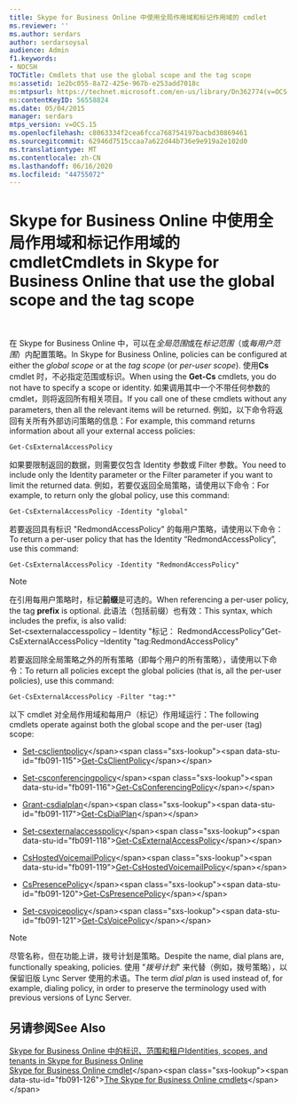 ```yaml
---
title: Skype for Business Online 中使用全局作用域和标记作用域的 cmdlet
ms.reviewer: ''
ms.author: serdars
author: serdarsoysal
audience: Admin
f1.keywords:
- NOCSH
TOCTitle: Cmdlets that use the global scope and the tag scope
ms:assetid: 1e2bc055-8a72-425e-967b-e253add7018c
ms:mtpsurl: https://technet.microsoft.com/en-us/library/Dn362774(v=OCS.15)
ms:contentKeyID: 56558824
ms.date: 05/04/2015
manager: serdars
mtps_version: v=OCS.15
ms.openlocfilehash: c8063334f2cea6fcca768754197bacbd30869461
ms.sourcegitcommit: 62946d7515ccaa7a622d44b736e9e919a2e102d0
ms.translationtype: MT
ms.contentlocale: zh-CN
ms.lasthandoff: 06/16/2020
ms.locfileid: "44755072"
---
```

# <a name="cmdlets-in-skype-for-business-online-that-use-the-global-scope-and-the-tag-scope"></a><span data-ttu-id="fb091-102">Skype for Business Online 中使用全局作用域和标记作用域的 cmdlet</span><span class="sxs-lookup"><span data-stu-id="fb091-102">Cmdlets in Skype for Business Online that use the global scope and the tag scope</span></span>

 


<span data-ttu-id="fb091-103">在 Skype for Business Online 中，可以在*全局范围*或在*标记范围*（或*每用户范围*）内配置策略。</span><span class="sxs-lookup"><span data-stu-id="fb091-103">In Skype for Business Online, policies can be configured at either the *global scope* or at the *tag scope* (or *per-user scope*).</span></span> <span data-ttu-id="fb091-104">使用**Cs** cmdlet 时，不必指定范围或标识。</span><span class="sxs-lookup"><span data-stu-id="fb091-104">When using the **Get-Cs** cmdlets, you do not have to specify a scope or identity.</span></span> <span data-ttu-id="fb091-105">如果调用其中一个不带任何参数的 cmdlet，则将返回所有相关项目。</span><span class="sxs-lookup"><span data-stu-id="fb091-105">If you call one of these cmdlets without any parameters, then all the relevant items will be returned.</span></span> <span data-ttu-id="fb091-106">例如，以下命令将返回有关所有外部访问策略的信息：</span><span class="sxs-lookup"><span data-stu-id="fb091-106">For example, this command returns information about all your external access policies:</span></span>

    Get-CsExternalAccessPolicy

<span data-ttu-id="fb091-107">如果要限制返回的数据，则需要仅包含 Identity 参数或 Filter 参数。</span><span class="sxs-lookup"><span data-stu-id="fb091-107">You need to include only the Identity parameter or the Filter parameter if you want to limit the returned data.</span></span> <span data-ttu-id="fb091-108">例如，若要仅返回全局策略，请使用以下命令：</span><span class="sxs-lookup"><span data-stu-id="fb091-108">For example, to return only the global policy, use this command:</span></span>

    Get-CsExternalAccessPolicy -Identity "global"

<span data-ttu-id="fb091-109">若要返回具有标识 "RedmondAccessPolicy" 的每用户策略，请使用以下命令：</span><span class="sxs-lookup"><span data-stu-id="fb091-109">To return a per-user policy that has the Identity “RedmondAccessPolicy”, use this command:</span></span>

    Get-CsExternalAccessPolicy -Identity "RedmondAccessPolicy"


> [!NOTE]  
> <span data-ttu-id="fb091-110">在引用每用户策略时，标记<STRONG>前缀</STRONG>是可选的。</span><span class="sxs-lookup"><span data-stu-id="fb091-110">When referencing a per-user policy, the tag <STRONG>prefix</STRONG> is optional.</span></span> <span data-ttu-id="fb091-111">此语法（包括前缀）也有效：</span><span class="sxs-lookup"><span data-stu-id="fb091-111">This syntax, which includes the prefix, is also valid:</span></span><BR><span data-ttu-id="fb091-112">Set-csexternalaccesspolicy – Identity "标记： RedmondAccessPolicy"</span><span class="sxs-lookup"><span data-stu-id="fb091-112">Get-CsExternalAccessPolicy –Identity "tag:RedmondAccessPolicy"</span></span>



<span data-ttu-id="fb091-113">若要返回除全局策略之外的所有策略（即每个用户的所有策略），请使用以下命令：</span><span class="sxs-lookup"><span data-stu-id="fb091-113">To return all policies except the global policies (that is, all the per-user policies), use this command:</span></span>

    Get-CsExternalAccessPolicy -Filter "tag:*"

<span data-ttu-id="fb091-114">以下 cmdlet 对全局作用域和每用户（标记）作用域运行：</span><span class="sxs-lookup"><span data-stu-id="fb091-114">The following cmdlets operate against both the global scope and the per-user (tag) scope:</span></span>

  - <span data-ttu-id="fb091-115">[Set-csclientpolicy](https://technet.microsoft.com/library/gg398830\(v=ocs.15\))</span><span class="sxs-lookup"><span data-stu-id="fb091-115">[Get-CsClientPolicy](https://technet.microsoft.com/library/gg398830\(v=ocs.15\))</span></span>

  - <span data-ttu-id="fb091-116">[Set-csconferencingpolicy](https://technet.microsoft.com/library/gg398293\(v=ocs.15\))</span><span class="sxs-lookup"><span data-stu-id="fb091-116">[Get-CsConferencingPolicy](https://technet.microsoft.com/library/gg398293\(v=ocs.15\))</span></span>

  - <span data-ttu-id="fb091-117">[Grant-csdialplan](https://technet.microsoft.com/library/gg413043\(v=ocs.15\))</span><span class="sxs-lookup"><span data-stu-id="fb091-117">[Get-CsDialPlan](https://technet.microsoft.com/library/gg413043\(v=ocs.15\))</span></span>

  - <span data-ttu-id="fb091-118">[Set-csexternalaccesspolicy](https://technet.microsoft.com/library/gg425805\(v=ocs.15\))</span><span class="sxs-lookup"><span data-stu-id="fb091-118">[Get-CsExternalAccessPolicy](https://technet.microsoft.com/library/gg425805\(v=ocs.15\))</span></span>

  - <span data-ttu-id="fb091-119">[CsHostedVoicemailPolicy](https://technet.microsoft.com/library/gg398348\(v=ocs.15\))</span><span class="sxs-lookup"><span data-stu-id="fb091-119">[Get-CsHostedVoicemailPolicy](https://technet.microsoft.com/library/gg398348\(v=ocs.15\))</span></span>

  - <span data-ttu-id="fb091-120">[CsPresencePolicy](https://technet.microsoft.com/library/gg398463\(v=ocs.15\))</span><span class="sxs-lookup"><span data-stu-id="fb091-120">[Get-CsPresencePolicy](https://technet.microsoft.com/library/gg398463\(v=ocs.15\))</span></span>

  - <span data-ttu-id="fb091-121">[Set-csvoicepolicy](https://technet.microsoft.com/library/gg398101\(v=ocs.15\))</span><span class="sxs-lookup"><span data-stu-id="fb091-121">[Get-CsVoicePolicy](https://technet.microsoft.com/library/gg398101\(v=ocs.15\))</span></span>


> [!NOTE]  
> <span data-ttu-id="fb091-122">尽管名称，但在功能上讲，拨号计划是策略。</span><span class="sxs-lookup"><span data-stu-id="fb091-122">Despite the name, dial plans are, functionally speaking, policies.</span></span> <span data-ttu-id="fb091-123">使用 "<EM>拨号计划</EM>" 来代替（例如，拨号策略），以保留旧版 Lync Server 使用的术语。</span><span class="sxs-lookup"><span data-stu-id="fb091-123">The term <EM>dial plan</EM> is used instead of, for example, dialing policy, in order to preserve the terminology used with previous versions of Lync Server.</span></span>



## <a name="see-also"></a><span data-ttu-id="fb091-124">另请参阅</span><span class="sxs-lookup"><span data-stu-id="fb091-124">See Also</span></span>


[<span data-ttu-id="fb091-125">Skype for Business Online 中的标识、范围和租户</span><span class="sxs-lookup"><span data-stu-id="fb091-125">Identities, scopes, and tenants in Skype for Business Online</span></span>](identities-scopes-and-tenants-in-skype-for-business-online.md)  
<span data-ttu-id="fb091-126">[Skype for Business Online cmdlet](https://technet.microsoft.com/library/dn362817\(v=ocs.15\))</span><span class="sxs-lookup"><span data-stu-id="fb091-126">[The Skype for Business Online cmdlets](https://technet.microsoft.com/library/dn362817\(v=ocs.15\))</span></span>

